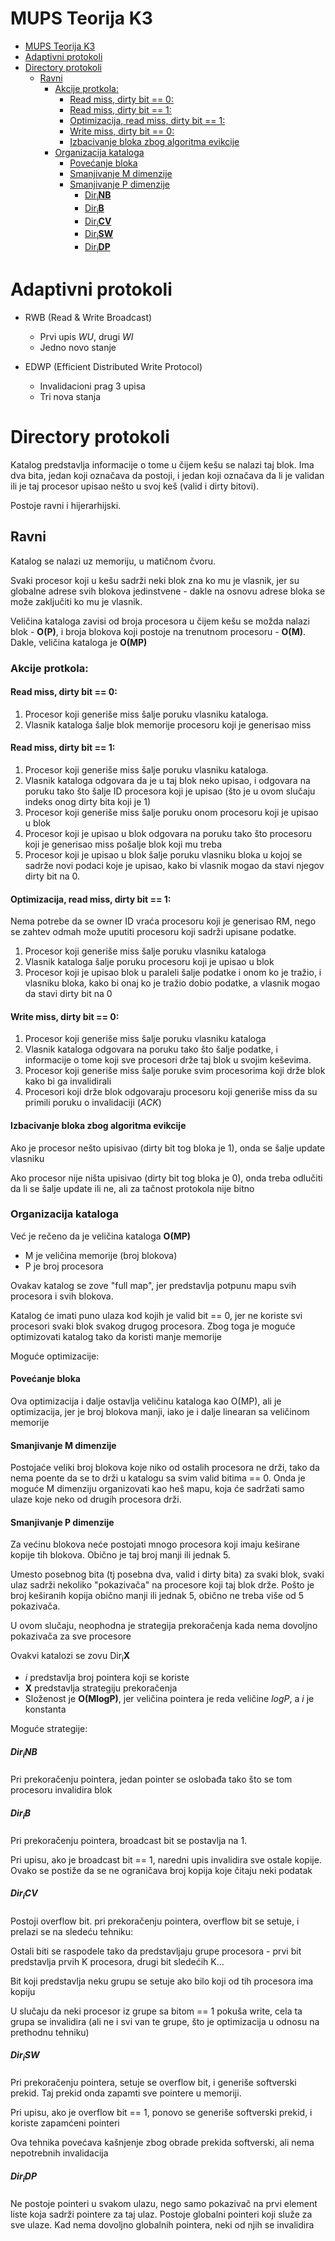 # MUPS Teorija K3

<!-- TOC -->

- [MUPS Teorija K3](#mups-teorija-k3)
- [Adaptivni protokoli](#adaptivni-protokoli)
- [Directory protokoli](#directory-protokoli)
    - [Ravni](#ravni)
        - [Akcije protkola:](#akcije-protkola)
            - [Read miss, dirty bit == 0:](#read-miss-dirty-bit--0)
            - [Read miss, dirty bit == 1:](#read-miss-dirty-bit--1)
            - [Optimizacija, read miss, dirty bit == 1:](#optimizacija-read-miss-dirty-bit--1)
            - [Write miss, dirty bit == 0:](#write-miss-dirty-bit--0)
            - [Izbacivanje bloka zbog algoritma evikcije](#izbacivanje-bloka-zbog-algoritma-evikcije)
        - [Organizacija kataloga](#organizacija-kataloga)
            - [Povećanje bloka](#povećanje-bloka)
            - [Smanjivanje M dimenzije](#smanjivanje-m-dimenzije)
            - [Smanjivanje P dimenzije](#smanjivanje-p-dimenzije)
                - [Dir<sub>i</sub>**NB**](#dirsubisubnb)
                - [Dir<sub>i</sub>**B**](#dirsubisubb)
                - [Dir<sub>i</sub>**CV**](#dirsubisubcv)
                - [Dir<sub>i</sub>**SW**](#dirsubisubsw)
                - [Dir<sub>i</sub>**DP**](#dirsubisubdp)

<!-- /TOC -->

# Adaptivni protokoli

- RWB (Read & Write Broadcast)
    - Prvi upis _WU_, drugi _WI_
    - Jedno novo stanje

- EDWP (Efficient Distributed Write Protocol)
    - Invalidacioni prag 3 upisa
    - Tri nova stanja

# Directory protokoli

Katalog predstavlja informacije o tome u čijem kešu se nalazi taj blok. Ima dva bita, jedan koji označava da postoji, i jedan koji označava da li je validan ili je taj procesor upisao nešto u svoj keš (valid i dirty bitovi).

Postoje ravni i hijerarhijski.

## Ravni

Katalog se nalazi uz memoriju, u matičnom čvoru.

Svaki procesor koji u kešu sadrži neki blok zna ko mu je vlasnik, jer su globalne adrese svih blokova jedinstvene - dakle na osnovu adrese bloka se može zaključiti ko mu je vlasnik.

Veličina kataloga zavisi od broja procesora u čijem kešu se možda nalazi blok - **O(P)**, i broja blokova koji postoje na trenutnom procesoru - **O(M)**. Dakle, veličina kataloga je **O(MP)**

### Akcije protkola:

#### Read miss, dirty bit == 0:
    
1) Procesor koji generiše miss šalje poruku vlasniku kataloga.
2) Vlasnik kataloga šalje blok memorije procesoru koji je generisao miss

#### Read miss, dirty bit == 1:

1) Procesor koji generiše miss šalje poruku vlasniku kataloga.
2) Vlasnik kataloga odgovara da je u taj blok neko upisao, i odgovara na poruku tako što šalje ID procesora koji je upisao (što je u ovom slučaju indeks onog dirty bita koji je 1)
3) Procesor koji generiše miss šalje poruku onom procesoru koji je upisao u blok
4) Procesor koji je upisao u blok odgovara na poruku tako što procesoru koji je generisao miss pošalje blok koji mu treba
5) Procesor koji je upisao u blok šalje poruku vlasniku bloka u kojoj se sadrže novi podaci koje je upisao, kako bi vlasnik mogao da stavi njegov dirty bit na 0.

#### Optimizacija, read miss, dirty bit == 1:

Nema potrebe da se owner ID vraća procesoru koji je generisao RM, nego se zahtev odmah može uputiti procesoru koji sadrži upisane podatke.

1) Procesor koji generiše miss šalje poruku vlasniku kataloga
2) Vlasnik kataloga šalje poruku procesoru koji je upisao u blok
3) Procesor koji je upisao blok u paraleli šalje podatke i onom ko je tražio, i vlasniku bloka, kako bi onaj ko je tražio dobio podatke, a vlasnik mogao da stavi dirty bit na 0

#### Write miss, dirty bit == 0:

1) Procesor koji generiše miss šalje poruku vlasniku kataloga
2) Vlasnik kataloga odgovara na poruku tako što šalje podatke, i informacije o tome koji sve procesori drže taj blok u svojim keševima.
3) Procesor koji generiše miss šalje poruke svim procesorima koji drže blok kako bi ga invalidirali
4) Procesori koji drže blok odgovaraju procesoru koji generiše miss da su primili poruku o invalidaciji (_ACK_)

#### Izbacivanje bloka zbog algoritma evikcije

Ako je procesor nešto upisivao (dirty bit tog bloka je 1), onda se šalje update vlasniku

Ako procesor nije ništa upisivao (dirty bit tog bloka je 0), onda treba odlučiti da li se šalje update ili ne, ali za tačnost protokola nije bitno

### Organizacija kataloga

Već je rečeno da je veličina kataloga **O(MP)**

- M je veličina memorije (broj blokova)
- P je broj procesora

Ovakav katalog se zove "full map", jer predstavlja potpunu mapu svih procesora i svih blokova.

Katalog će imati puno ulaza kod kojih je valid bit == 0, jer ne koriste svi procesori svaki blok svakog drugog procesora. Zbog toga je moguće optimizovati katalog tako da koristi manje memorije

Moguće optimizacije:

#### Povećanje bloka

Ova optimizacija i dalje ostavlja veličinu kataloga kao O(MP), ali je optimizacija, jer je broj blokova manji, iako je i dalje linearan sa veličinom memorije

#### Smanjivanje M dimenzije

Postojaće veliki broj blokova koje niko od ostalih procesora ne drži, tako da nema poente da se to drži u katalogu sa svim valid bitima == 0. Onda je moguće M dimenziju organizovati kao heš mapu, koja će sadržati samo ulaze koje neko od drugih procesora drži.

#### Smanjivanje P dimenzije

Za većinu blokova neće postojati mnogo procesora koji imaju keširane kopije tih blokova. Obično je taj broj manji ili jednak 5. 

Umesto posebnog bita (tj posebna dva, valid i dirty bita) za svaki blok, svaki ulaz sadrži nekoliko "pokazivača" na procesore koji taj blok drže. Pošto je broj keširanih kopija obično manji ili jednak 5, obično ne treba više od 5 pokazivača.

U ovom slučaju, neophodna je strategija prekoračenja kada nema dovoljno pokazivača za sve procesore

Ovakvi katalozi se zovu Dir<sub>i</sub>**X**
- _i_ predstavlja broj pointera koji se koriste
- **X** predstavlja strategiju prekoračenja
- Složenost je **O(MlogP)**, jer veličina pointera je reda veličine _logP_, a _i_ je konstanta

Moguće strategije:

##### Dir<sub>i</sub>**NB**

Pri prekoračenju pointera, jedan pointer se oslobađa tako što se tom procesoru invalidira blok

##### Dir<sub>i</sub>**B**

Pri prekoračenju pointera, broadcast bit se postavlja na 1.

Pri upisu, ako je broadcast bit == 1, naredni upis invalidira sve ostale kopije. Ovako se postiže da se ne ograničava broj kopija koje čitaju neki podatak

##### Dir<sub>i</sub>**CV**

Postoji overflow bit. pri prekoračenju pointera, overflow bit se setuje, i prelazi se na sledeću tehniku:

Ostali biti se raspodele tako da predstavljaju grupe procesora - prvi bit predstavlja prvih K procesora, drugi bit sledećih K...

Bit koji predstavlja neku grupu se setuje ako bilo koji od tih procesora ima kopiju

U slučaju da neki procesor iz grupe sa bitom == 1 pokuša write, cela ta grupa se invalidira (ali ne i svi van te grupe, što je optimizacija u odnosu na prethodnu tehniku)

##### Dir<sub>i</sub>**SW**

Pri prekoračenju pointera, setuje se overflow bit, i generiše softverski prekid. Taj prekid onda zapamti sve pointere u memoriji.

Pri upisu, ako je overflow bit == 1, ponovo se generiše softverski prekid, i koriste zapamćeni pointeri

Ova tehnika povećava kašnjenje zbog obrade prekida softverski, ali nema nepotrebnih invalidacija

##### Dir<sub>i</sub>**DP**

Ne postoje pointeri u svakom ulazu, nego samo pokazivač na prvi element liste koja sadrži pointere za taj ulaz. Postoje globalni pointeri koji služe za sve ulaze. Kad nema dovoljno globalnih pointera, neki od njih se invalidira

